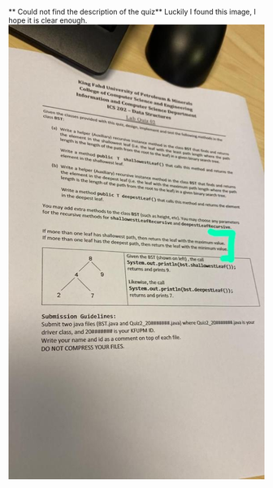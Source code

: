 ** Could not find the description of the quiz**
Luckily I found this image, I hope it is clear enough.
![Quiz Description](./quiz2.jpeg)

